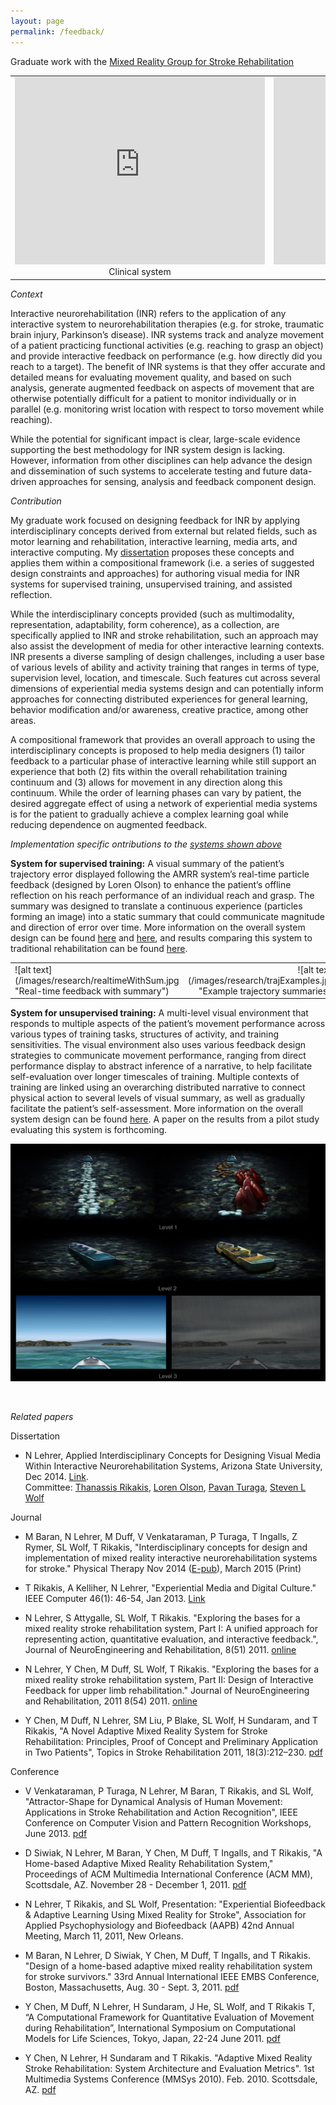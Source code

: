 ```yaml
---
layout: page
permalink: /feedback/
---
```


Graduate work with the [Mixed Reality Group for Stroke Rehabilitation](http://research.ame.asu.edu/projects/mrr) 

<table>
<tr>
<td style="width:400px">
<div style="text-align:center" markdown="1">
<iframe src="https://player.vimeo.com/video/11640833?color=ffffff&byline=0&portrait=0" width="400" height="300"  style="border:none"></iframe> Clinical system <a name="systems"></a>
</div> 

</td>
<td style="width:400px">
<div style="text-align:center" markdown="1">
<iframe src="https://player.vimeo.com/video/121330688?color=ffffff&byline=0&portrait=0" width="400" height="300"  style="border:none"></iframe> Home System
</div> 
</td>
</tr>
</table>

*Context*

Interactive neurorehabilitation (INR) refers to the application of any interactive system to neurorehabilitation therapies (e.g. for stroke, traumatic brain injury, Parkinson’s disease). INR systems track and analyze movement of a patient practicing functional activities (e.g. reaching to grasp an object) and provide interactive feedback on performance (e.g. how directly did you reach to a target). The benefit of INR systems is that they offer accurate and detailed means for evaluating movement quality, and based on such analysis, generate augmented feedback on aspects of movement that are otherwise potentially difficult for a patient to monitor individually or in parallel (e.g. monitoring wrist location with respect to torso movement while reaching). 

While the potential for significant impact is clear, large-scale evidence supporting the best methodology for INR system design is lacking. However, information from other disciplines can help advance the design and dissemination of such systems to accelerate testing and future data-driven approaches for sensing, analysis and feedback component design.  

*Contribution*

My graduate work focused on designing feedback for INR by applying interdisciplinary concepts derived from external but related fields, such as motor learning and rehabilitation, interactive learning, media arts, and interactive computing. My [dissertation](http://repository.asu.edu/items/26862) proposes these concepts and applies them within a compositional framework (i.e. a series of suggested design constraints and approaches) for authoring visual media for INR systems for supervised training, unsupervised training, and assisted reflection. 

While the interdisciplinary concepts provided (such as multimodality, representation, adaptability, form coherence), as a collection, are specifically applied to INR and stroke rehabilitation, such an approach may also assist the development of media for other interactive learning contexts. INR presents a diverse sampling of design challenges, including a user base of various levels of ability and activity training that ranges in terms of type, supervision level, location, and timescale. Such features cut across several dimensions of experiential media systems design and can potentially inform approaches for connecting distributed experiences for general learning, behavior modification and/or awareness, creative practice, among other areas. 

A compositional framework that provides an overall approach to using the interdisciplinary concepts is proposed to help media designers (1) tailor feedback to a particular phase of interactive learning while still support an experience that both (2) fits within the overall rehabilitation training continuum and (3) allows for movement in any direction along this continuum. While the order of learning phases can vary by patient, the desired aggregate effect of using a network of experiential media systems is for the patient to gradually achieve a complex learning goal while reducing dependence on augmented feedback. 

*Implementation specific ontributions to the [systems shown above](#systems)*

**System for supervised training:** A visual summary of the patient’s trajectory error displayed following the AMRR system’s real-time particle feedback (designed by Loren Olson) to enhance the patient’s offline reflection on his reach performance of an individual reach and grasp. The summary was designed to translate a continuous experience (particles forming an image) into a static summary that could communicate magnitude and direction of error over time. More information on the overall system design can be found [here](http://www.jneuroengrehab.com/content/8/1/51 "Exploring the bases for a mixed reality stroke rehabilitation system, Part I: A unified approach for representing action, quantitative evaluation, and interactive feedback") and [here](http://www.jneuroengrehab.com/content/8/1/54 "Exploring the bases for a mixed reality stroke rehabilitation system, Part II: Design of Interactive Feedback for upper limb rehabilitation"), and results comparing this system to traditional rehabilitation can be found [here](http://nnr.sagepub.com/content/27/4/306.short "Adaptive Mixed Reality Rehabilitation Improves Quality of Reaching Movements More Than Traditional Reaching Therapy Following Stroke"). 


<table>
<tr>
<td style="width:546px">
<div style="text-align:left" markdown="1">
![alt text](/images/research/realtimeWithSum.jpg "Real-time feedback with summary")
</div> 
</td>
<td style="width:500px">
<div style="text-align:right" markdown="1">
![alt text](/images/research/trajExamples.jpg "Example trajectory summaries")
</div> 
</td>
</tr>
</table>

**System for unsupervised training:** A multi-level visual environment that responds to multiple aspects of the patient’s movement performance across various types of training tasks, structures of activity, and training sensitivities. The visual environment also uses various feedback design strategies to communicate movement performance, ranging from direct performance display to abstract inference of a narrative, to help facilitate self-evaluation over longer timescales of training. Multiple contexts of training are linked using an overarching distributed narrative to connect physical action to several levels of visual summary, as well as gradually facilitate the patient’s self-assessment. More information on the overall system design can be found [here](http://ptjournal.apta.org/content/95/3/449 "Interdisciplinary concepts for design and implementation of mixed reality interactive neurorehabilitation systems for stroke."). A paper on the results from a pilot study evaluating this system is forthcoming.

![alt text](/images/research/threeLevels.jpg "Three levels of feedback for home system")  


<br>

*Related papers*

Dissertation

- N Lehrer, Applied Interdisciplinary Concepts for Designing Visual Media Within Interactive Neurorehabilitation Systems, Arizona State University, Dec 2014. [Link](http://repository.asu.edu/items/26862).
	<br>Committee: 
	[Thanassis Rikakis](http://www.contrib.andrew.cmu.edu/~trikakis/index.html), 
	[Loren Olson](http://ame.asu.edu/faculty/olson/about), 
	[Pavan Turaga](http://www.public.asu.edu/~pturaga/), 
	[Steven L Wolf](http://www.rehabmed.emory.edu/pt/faculty/wolf.shtml)
	
Journal

- M Baran, N Lehrer, M Duff, V Venkataraman, P Turaga, T Ingalls, Z Rymer, SL Wolf, T Rikakis, "Interdisciplinary concepts for design and implementation of mixed reality interactive neurorehabilitation systems for stroke." Physical Therapy Nov 2014 ([E-pub](http://www.ncbi.nlm.nih.gov/pubmed/25425694)), March 2015 (Print) 

- T Rikakis, A Kelliher, N Lehrer, "Experiential Media and Digital Culture." IEEE Computer 46(1): 46-54, Jan 2013. [Link](http://www.computer.org/csdl/mags/co/2013/01/mco2013010046-abs.html)

- N Lehrer, S Attygalle, SL Wolf, T Rikakis. "Exploring the bases for a mixed reality stroke rehabilitation system, Part I: A unified approach for representing action, quantitative evaluation, and interactive feedback.", Journal of NeuroEngineering and Rehabilitation, 8(51) 2011. [online](http://www.jneuroengrehab.com/content/8/1/51)

- N Lehrer, Y Chen, M Duff, SL Wolf, T Rikakis. "Exploring the bases for a mixed reality stroke rehabilitation system, Part II: Design of Interactive Feedback for upper limb rehabilitation." Journal of NeuroEngineering and Rehabilitation, 2011 8(54) 2011. [online](http://www.jneuroengrehab.com/content/8/1/54)

- Y Chen, M Duff, N Lehrer, SM Liu, P Blake, SL Wolf, H Sundaram, and T Rikakis, "A Novel Adaptive Mixed Reality System for Stroke Rehabilitation: Principles, Proof of Concept and Preliminary Application in Two Patients", Topics in Stroke Rehabilitation 2011, 18(3):212–230. [pdf](/publications/topicsAMRR.pdf)

Conference

- V Venkataraman, P Turaga, N Lehrer, M Baran, T Rikakis, and SL Wolf, "Attractor-Shape for Dynamical Analysis of Human Movement: Applications in Stroke Rehabilitation and Action Recognition", IEEE Conference on Computer Vision and Pattern Recognition Workshops, June 2013. [pdf](/publications/AttractorShape.pdf)

- D Siwiak, N Lehrer, M Baran, Y Chen, M Duff, T Ingalls, and T Rikakis, "A Home-based Adaptive Mixed Reality Rehabilitation System," Proceedings of ACM Multimedia International Conference (ACM MM), Scottsdale, AZ. November 28 - December 1, 2011. [pdf](/publications/HAMRRMMSysScots.pdf)

- N Lehrer, T Rikakis, and SL Wolf, Presentation: "Experiential Biofeedback & Adaptive Learning Using Mixed Reality for Stroke", Association for Applied Psychophysiology and Biofeedback (AAPB) 42nd Annual Meeting, March 11, 2011, New Orleans.

- M Baran, N Lehrer, D Siwiak, Y Chen, M Duff, T Ingalls, and T Rikakis. "Design of a home-based adaptive mixed reality rehabilitation system for stroke survivors." 33rd Annual International IEEE EMBS Conference, Boston, Massachusetts, Aug. 30 - Sept. 3, 2011. [pdf](/publications/DesignHAMRREMBCRevisedFinal.pdf)

- Y Chen, M Duff, N Lehrer, H Sundaram, J He, SL Wolf, and T Rikakis T, “A Computational Framework for Quantitative Evaluation of Movement during Rehabilitation”, International Symposium on Computational Models for Life Sciences, Tokyo, Japan, 22-24 June 2011. [pdf](/publications/cmls-kim-final.pdf)

- Y Chen, N Lehrer, H Sundaram and T Rikakis. "Adaptive Mixed Reality Stroke Rehabilitation: System Architecture and Evaluation Metrics". 1st Multimedia Systems Conference (MMSys 2010). Feb. 2010. Scottsdale, AZ. [pdf](/publications/mmsys823.pdf)

